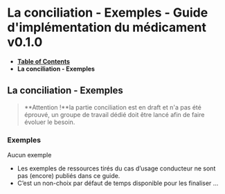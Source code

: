 # La conciliation - Exemples - Guide d'implémentation du médicament v0.1.0

* [**Table of Contents**](toc.md)
* **La conciliation - Exemples**

## La conciliation - Exemples

> **Attention !**la partie conciliation est en draft et n'a pas été éprouvé, un groupe de travail dédié doit être lancé afin de faire évoluer le besoin.

### Exemples

Aucun exemple

* Les exemples de ressources tirés du cas d’usage conducteur ne sont pas (encore) publiés dans ce guide.
* C’est un non-choix par défaut de temps disponible pour les finaliser …

